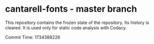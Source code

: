 # cantarell-fonts - master branch

This repository contains the frozen state of the repository.
Its history is cleared. It is used only for static code
analysis with Codacy.

Commit Time: 1734388226